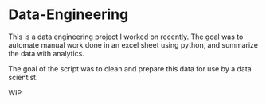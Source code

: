 # Data-Engineering

This is a data engineering project I worked on recently.  The goal was to automate manual work done in an excel sheet using python, and summarize the data with analytics. 

The goal of the script was to clean and prepare this data for use by a data scientist.

WIP
